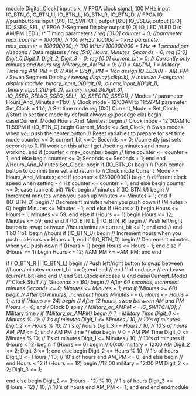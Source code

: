 

module Digital_Clock(
input clk, // FPGA clock signal, 100 MHz
input IO_BTN_C,IO_BTN_U, IO_BTN_L, IO_BTN_R, IO_BTN_D, // FPGA IO
//pushbuttons
input [0:0] IO_SWITCH,
output [6:0] IO_SSEG,
 output [3:0] IO_SSEG_SEL, // FPGA 7-Segment Display
output [0:0] IO_LED //LED 0 is AM/PM LED
);
/* Timing parameters */
reg [31:0] counter = 0;
//parameter max_counter = 100000; // 100 MHz / 100000 = 1 kHz
parameter max_counter = 100000000; // 100 MHz / 100000000 = 1 Hz =&gt; 1 second per
//second
/* Data registers */
reg [5:0] Hours, Minutes, Seconds = 0;
reg [3:0] Digit_0,Digit_1, Digit_2, Digit_3 = 0;
reg [0:0] current_bit = 0; // Currently only minutes and hours
reg Military_or_AMPM = 0; // 0 = AM/PM, 1 = Military Time
reg AM_PM = 0; // AM = 0/off , PM = 1/on
assign IO_LED[0] = AM_PM;
/* Seven Segment Display */
sevseg display(.clk(clk), // Initialize 7-segment display module
.binary_input_0(Digit_0),
.binary_input_1(Digit_1),
.binary_input_2(Digit_2),
.binary_input_3(Digit_3),
.IO_SSEG_SEL(IO_SSEG_SEL),
.IO_SSEG(IO_SSEG));
/* Modes */
parameter Hours_And_Minutes =1'b0;  // Clock mode - 12:00AM to 11:59PM
parameter Set_Clock = 1'b1; // Set time mode
reg [0:0] Current_Mode = Set_Clock;  //Start in set time mode by default
always @(posedge clk) begin
case(Current_Mode)
Hours_And_Minutes: begin // Clock mode - 12:00AM to 11:59PM
if (IO_BTN_C) begin
Current_Mode <= Set_Clock; // Swap modes when you push the center button
// Reset variables to prepare for set time mode
counter <= 0;
current_bit <= 0;
Seconds <= 0; //currently just sets seconds to 0. I&#39;ll work on this after I get
//setting minutes and hours working.
end
if (counter < max_counter) begin // time
counter <= counter + 1;
end
else
begin
counter <= 0;
Seconds <= Seconds + 1;
end
end //Hours_And_Minutes
Set_Clock: begin
if (IO_BTN_C) begin // Push center button to commit time set and return to
//Clock mode
Current_Mode <= Hours_And_Minutes;
end
if (counter < (25000000)) begin // different clock speed when setting - 4 Hz
counter <= counter + 1;
end else begin
counter <= 0;
case (current_bit)
1'b0: begin //minutes
if (IO_BTN_U) begin // Increment minutes when you push up
Minutes <= Minutes + 1;
end
if (IO_BTN_D) begin // Decrement minutes when you push down
if (Minutes > 0) begin
Minutes <= Minutes - 1;
end else if (Hours > 1) begin
Hours <= Hours - 1;
Minutes <= 59;
end else if (Hours == 1) begin
Hours <= 12;
Minutes <= 59;
end
end
if (IO_BTN_L || IO_BTN_R) begin // Push left/right button to swap between
//hours/minutes
current_bit <= 1;
end
end // end 1&#39;b0
1'b1: begin //hours
if (IO_BTN_U) begin // Increment hours when you push up
Hours <= Hours + 1;
end
if (IO_BTN_D) begin // Decrement minutes when you push down
if (Hours > 1) begin
Hours <= Hours - 1;
end else if (Hours == 1) begin
Hours <= 12;
//AM_PM &lt;= ~AM_PM;
end
end

if (IO_BTN_R || IO_BTN_L) begin // Push left/right button to swap between
//hours/minutes
current_bit <= 0;
end
end // end 1&#39;b1
endcase // end case (current_bit)
end
end // end Set_Clock
endcase // end case(Current_Mode)
/* Clock Stuff */
if (Seconds >= 60) begin // After 60 seconds, increment minutes
Seconds <= 0;
Minutes <= Minutes + 1;
end
if (Minutes >= 60) begin // After 60 minutes, increment hours
Minutes <= 0;
Hours <= Hours + 1;
end
if (Hours >= 24) begin // After 12 hours, swap between AM and PM
Hours <= 0;
end
/* Clock Display */
Military_or_AMPM <= IO_SWITCH[0];
/* Military time */
if (Military_or_AMPM) begin // 1 = Military Time
Digit_0 <= Minutes % 10; // 1&#39;s of minutes
Digit_1 <= Minutes / 10; // 10&#39;s of minutes
Digit_2 <= Hours % 10; // 1&#39;s of hours
Digit_3 <= Hours / 10; // 10&#39;s of hours
AM_PM <= 0;
end
/* AM PM time */
else begin // 0 = AM PM Time
Digit_0 <= Minutes % 10; // 1&#39;s of minutes
Digit_1 <= Minutes / 10; // 10&#39;s of minutes
if (Hours < 12) begin
if (Hours == 0) begin // 00:00 military = 12:00 AM
Digit_2 <= 2;
Digit_3 <= 1;
end else begin
Digit_2 <= Hours % 10; // 1&#39;s of hours
Digit_3 <= Hours / 10; // 10&#39;s of hours
end
AM_PM <= 0;
end else begin // end Hours &lt; 12
if (Hours == 12) begin //12:00 military = 12:00 PM
Digit_2 <= 2;
Digit_3 <= 1;

end else begin
Digit_2 <= (Hours - 12) % 10; // 1&#39;s of hours
Digit_3 <= (Hours - 12) / 10; // 10&#39;s of hours
end
AM_PM <= 1;
end
end
end
endmodule

